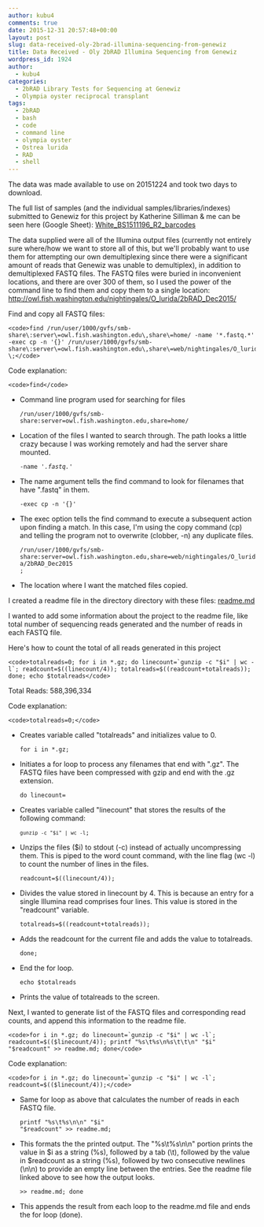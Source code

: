 ```yaml
---
author: kubu4
comments: true
date: 2015-12-31 20:57:48+00:00
layout: post
slug: data-received-oly-2brad-illumina-sequencing-from-genewiz
title: Data Received - Oly 2bRAD Illumina Sequencing from Genewiz
wordpress_id: 1924
author:
  - kubu4
categories:
  - 2bRAD Library Tests for Sequencing at Genewiz
  - Olympia oyster reciprocal transplant
tags:
  - 2bRAD
  - bash
  - code
  - command line
  - olympia oyster
  - Ostrea lurida
  - RAD
  - shell
---
```


The data was made available to use on 20151224 and took two days to download.

The full list of samples (and the individual samples/libraries/indexes) submitted to Genewiz for this project by Katherine Silliman & me can be seen here (Google Sheet): [White_BS1511196_R2_barcodes](https://docs.google.com/spreadsheets/d/1DJP4zpF3OcISOAQ-MM8bW85WcJqdB5EvcExs2wGvzcg/edit?usp=sharing)

The data supplied were all of the Illumina output files (currently not entirely sure where/how we want to store all of this, but we'll probably want to use them for attempting our own demultiplexing since there were a significant amount of reads that Genewiz was unable to demultiplex), in addition to demultiplexed FASTQ files. The FASTQ files were buried in inconvenient locations, and there are over 300 of them, so I used the power of the command line to find them and copy them to a single location: http://owl.fish.washington.edu/nightingales/O_lurida/2bRAD_Dec2015/

Find and copy all FASTQ files:


    
    <code>find /run/user/1000/gvfs/smb-share\:server\=owl.fish.washington.edu\,share\=home/ -name '*.fastq.*' -exec cp -n '{}' /run/user/1000/gvfs/smb-share\:server\=owl.fish.washington.edu\,share\=web/nightingales/O_lurida/ \;</code>



Code explanation:


    
    <code>find</code>







  * Command line program used for searching for files




    
    <code>/run/user/1000/gvfs/smb-share\:server\=owl.fish.washington.edu\,share\=home/ </code>







  * Location of the files I wanted to search through. The path looks a little crazy because I was working remotely and had the server share mounted.




    
    <code>-name '*.fastq.*'</code>







  * The name argument tells the find command to look for filenames that have ".fastq" in them.




    
    <code>-exec cp -n '{}'</code>







  * The exec option tells the find command to execute a subsequent action upon finding a match. In this case, I'm using the copy command (cp) and telling the program not to overwrite (clobber, -n) any duplicate files.




    
    <code>/run/user/1000/gvfs/smb-share\:server\=owl.fish.washington.edu\,share\=web/nightingales/O_lurida/2bRAD_Dec2015 \;</code>







  * The location where I want the matched files copied.



I created a readme file in the directory directory with these files: [readme.md](http://owl.fish.washington.edu/nightingales/O_lurida/2bRAD_Dec2015/readme.md)

I wanted to add some information about the project to the readme file, like total number of sequencing reads generated and the number of reads in each FASTQ file.

Here's how to count the total of all reads generated in this project


    
    <code>totalreads=0; for i in *.gz; do linecount=`gunzip -c "$i" | wc -l`; readcount=$((linecount/4)); totalreads=$((readcount+totalreads)); done; echo $totalreads</code>



Total Reads: 588,396,334

Code explanation:


    
    <code>totalreads=0;</code>







  * Creates variable called "totalreads" and initializes value to 0.




    
    <code>for i in *.gz;</code>







  * Initiates a for loop to process any filenames that end with ".gz". The FASTQ files have been compressed with gzip and end with the .gz extension.




    
    <code>do linecount=</code>







  * Creates variable called "linecount" that stores the results of the following command:




    
    <code>`gunzip -c "$i" | wc -l`;</code>







  * Unzips the files ($i) to stdout (-c) instead of actually uncompressing them. This is piped to the word count command, with the line flag (wc -l) to count the number of lines in the files.




    
    <code>readcount=$((linecount/4));</code>







  * Divides the value stored in linecount by 4. This is because an entry for a single Illumina read comprises four lines. This value is stored in the "readcount" variable.




    
    <code>totalreads=$((readcount+totalreads));</code>







  * Adds the readcount for the current file and adds the value to totalreads.




    
    <code>done;</code>







  * End the for loop.




    
    <code>echo $totalreads</code>







  * Prints the value of totalreads to the screen.



Next, I wanted to generate list of the FASTQ files and corresponding read counts, and append this information to the readme file.


    
    <code>for i in *.gz; do linecount=`gunzip -c "$i" | wc -l`; readcount=$(($linecount/4)); printf "%s\t%s\n%s\t\t\n" "$i" "$readcount" >> readme.md; done</code>



Code explanation:


    
    <code>for i in *.gz; do linecount=`gunzip -c "$i" | wc -l`; readcount=$(($linecount/4));</code>







  * Same for loop as above that calculates the number of reads in each FASTQ file.




    
    <code>printf "%s\t%s\n\n" "$i" "$readcount" >> readme.md;</code>







  * This formats the the printed output. The "%s\t%s\n\n" portion prints the value in $i as a string (%s), followed by a tab (\t), followed by the value in $readcount as a string (%s), followed by two consecutive newlines (\n\n) to provide an empty line between the entries. See the readme file linked above to see how the output looks.




    
    <code>>> readme.md; done</code>







  * This appends the result from each loop to the readme.md file and ends the for loop (done).


